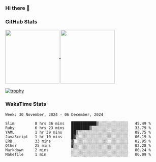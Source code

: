 ### Hi there 👋

### GitHub Stats

<a href="https://github.com/anuraghazra/github-readme-stats">
  <img align="center" height="170px" src="https://github-readme-stats.vercel.app/api/top-langs/?username=tksfjt1024&layout=compact&count_private=true&show_icons=true&show_icons=true&theme=graywhite" />
</a>
<a href="https://github.com/anuraghazra/github-readme-stats">
  <img align="center" height="170px" src="https://github-readme-stats.vercel.app/api?username=tksfjt1024&count_private=true&show_icons=true&show_icons=true&theme=graywhite" />
</a>

[![trophy](https://github-profile-trophy.vercel.app/?username=tksfjt1024)](https://github.com/ryo-ma/github-profile-trophy)

### WakaTime Stats

<!--START_SECTION:waka-->
```text
Week: 30 November, 2024 - 06 December, 2024

Slim         8 hrs 36 mins   ███████████▒░░░░░░░░░░░░░   45.49 % 
Ruby         6 hrs 23 mins   ████████▒░░░░░░░░░░░░░░░░   33.79 % 
YAML         1 hr 39 mins    ██▒░░░░░░░░░░░░░░░░░░░░░░   08.75 % 
JavaScript   1 hr 10 mins    █▓░░░░░░░░░░░░░░░░░░░░░░░   06.19 % 
ERB          33 mins         ▓░░░░░░░░░░░░░░░░░░░░░░░░   02.95 % 
Other        25 mins         ▓░░░░░░░░░░░░░░░░░░░░░░░░   02.28 % 
Markdown     2 mins          ░░░░░░░░░░░░░░░░░░░░░░░░░   00.24 % 
Makefile     1 min           ░░░░░░░░░░░░░░░░░░░░░░░░░   00.09 % 
```
<!--END_SECTION:waka-->
